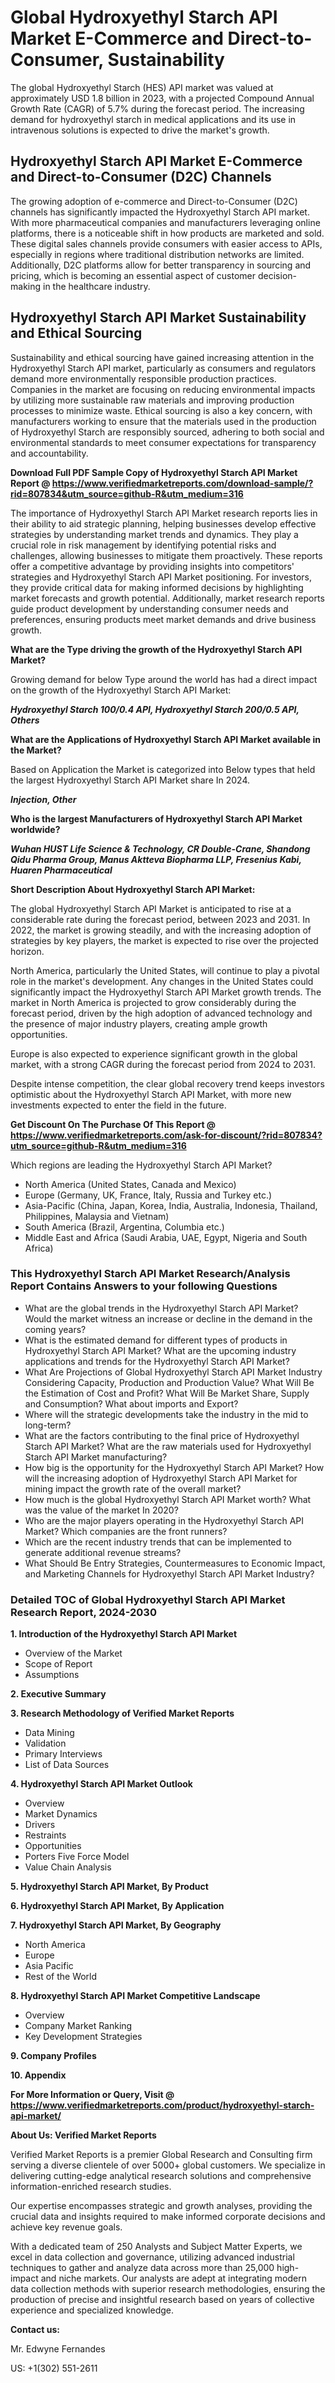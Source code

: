 <h1>Global Hydroxyethyl Starch API Market E-Commerce and Direct-to-Consumer, Sustainability</h1><p class=""><p>The global Hydroxyethyl Starch (HES) API market was valued at approximately USD 1.8 billion in 2023, with a projected Compound Annual Growth Rate (CAGR) of 5.7% during the forecast period. The increasing demand for hydroxyethyl starch in medical applications and its use in intravenous solutions is expected to drive the market's growth.</p><h2>Hydroxyethyl Starch API Market E-Commerce and Direct-to-Consumer (D2C) Channels</h2><p>The growing adoption of e-commerce and Direct-to-Consumer (D2C) channels has significantly impacted the Hydroxyethyl Starch API market. With more pharmaceutical companies and manufacturers leveraging online platforms, there is a noticeable shift in how products are marketed and sold. These digital sales channels provide consumers with easier access to APIs, especially in regions where traditional distribution networks are limited. Additionally, D2C platforms allow for better transparency in sourcing and pricing, which is becoming an essential aspect of customer decision-making in the healthcare industry.</p><h2>Hydroxyethyl Starch API Market Sustainability and Ethical Sourcing</h2><p>Sustainability and ethical sourcing have gained increasing attention in the Hydroxyethyl Starch API market, particularly as consumers and regulators demand more environmentally responsible production practices. Companies in the market are focusing on reducing environmental impacts by utilizing more sustainable raw materials and improving production processes to minimize waste. Ethical sourcing is also a key concern, with manufacturers working to ensure that the materials used in the production of Hydroxyethyl Starch are responsibly sourced, adhering to both social and environmental standards to meet consumer expectations for transparency and accountability.</p></p><p class=""><strong>Download Full PDF Sample Copy of Hydroxyethyl Starch API Market Report @ <a href="https://www.verifiedmarketreports.com/download-sample/?rid=807834&utm_source=github-R&utm_medium=316" target="_blank">https://www.verifiedmarketreports.com/download-sample/?rid=807834&utm_source=github-R&utm_medium=316</a></strong></p><p>The importance of&nbsp;Hydroxyethyl Starch API Market research reports lies in their ability to aid strategic planning, helping businesses develop effective strategies by understanding market trends and dynamics. They play a crucial role in risk management by identifying potential risks and challenges, allowing businesses to mitigate them proactively. These reports offer a competitive advantage by providing insights into competitors' strategies and Hydroxyethyl Starch API Market positioning. For investors, they provide critical data for making informed decisions by highlighting market forecasts and growth potential. Additionally, market research reports guide product development by understanding consumer needs and preferences, ensuring products meet market demands and drive business growth.</p><p><strong>What are the&nbsp;Type driving the growth of the Hydroxyethyl Starch API Market?</strong></p><p id="" class="">Growing demand for below Type around the world has had a direct impact on the growth of the Hydroxyethyl Starch API Market:</p><p class=""><em><strong>Hydroxyethyl Starch 100/0.4 API, Hydroxyethyl Starch 200/0.5 API, Others</strong></em></p><p class=""><strong>What are the&nbsp;Applications&nbsp;of Hydroxyethyl Starch API Market available in the Market?</strong></p><p id="" class="">Based on Application the Market is categorized into Below types that held the largest Hydroxyethyl Starch API Market share In 2024.</p><p class=""><em><strong>Injection, Other</strong></em></p><p class=""><strong>Who is the largest Manufacturers of Hydroxyethyl Starch API Market worldwide?</strong></p><p><em><strong>Wuhan HUST Life Science & Technology, CR Double-Crane, Shandong Qidu Pharma Group, Manus Aktteva Biopharma LLP, Fresenius Kabi, Huaren Pharmaceutical</strong></em></p><p id="" class=""><strong>Short Description About Hydroxyethyl Starch API Market:</strong></p><p>The global Hydroxyethyl Starch API Market is anticipated to rise at a considerable rate during the forecast period, between 2023 and 2031. In 2022, the market is growing steadily, and with the increasing adoption of strategies by key players, the market is expected to rise over the projected horizon.</p><p>North America, particularly the United States, will continue to play a pivotal role in the market's development. Any changes in the United States could significantly impact the Hydroxyethyl Starch API Market growth trends. The market in North America is projected to grow considerably during the forecast period, driven by the high adoption of advanced technology and the presence of major industry players, creating ample growth opportunities.</p><p>Europe is also expected to experience significant growth in the global market, with a strong CAGR during the forecast period from 2024 to 2031.</p><p>Despite intense competition, the clear global recovery trend keeps investors optimistic about the Hydroxyethyl Starch API Market, with more new investments expected to enter the field in the future.</p><p id="" class=""><strong>Get Discount On The Purchase Of This Report @ <a href="https://www.verifiedmarketreports.com/ask-for-discount/?rid=807834?utm_source=github-R&utm_medium=316" target="_blank">https://www.verifiedmarketreports.com/ask-for-discount/?rid=807834?utm_source=github-R&utm_medium=316</a></strong></p><p class="">Which regions are leading the Hydroxyethyl Starch API Market?</p><ul><li>North America (United States, Canada and Mexico)</li><li>Europe (Germany, UK, France, Italy, Russia and Turkey etc.)</li><li>Asia-Pacific (China, Japan, Korea, India, Australia, Indonesia, Thailand, Philippines, Malaysia and Vietnam)</li><li>South America (Brazil, Argentina, Columbia etc.)</li><li>Middle East and Africa (Saudi Arabia, UAE, Egypt, Nigeria and South Africa)</li></ul><h3 id="" class="">This Hydroxyethyl Starch API Market Research/Analysis Report Contains Answers to your following Questions</h3><ul><li>What are the global trends in the Hydroxyethyl Starch API Market? Would the market witness an increase or decline in the demand in the coming years?</li><li>What is the estimated demand for different types of products in Hydroxyethyl Starch API Market? What are the upcoming industry applications and trends for the Hydroxyethyl Starch API Market?</li><li>What Are Projections of Global Hydroxyethyl Starch API Market Industry Considering Capacity, Production and Production Value? What Will Be the Estimation of Cost and Profit? What Will Be Market Share, Supply and Consumption? What about imports and Export?</li><li>Where will the strategic developments take the industry in the mid to long-term?</li><li>What are the factors contributing to the final price of Hydroxyethyl Starch API Market? What are the raw materials used for Hydroxyethyl Starch API Market manufacturing?</li><li>How big is the opportunity for the Hydroxyethyl Starch API Market? How will the increasing adoption of Hydroxyethyl Starch API Market for mining impact the growth rate of the overall market?</li><li>How much is the global Hydroxyethyl Starch API Market worth? What was the value of the market In 2020?</li><li>Who are the major players operating in the Hydroxyethyl Starch API Market? Which companies are the front runners?</li><li>Which are the recent industry trends that can be implemented to generate additional revenue streams?</li><li>What Should Be Entry Strategies, Countermeasures to Economic Impact, and Marketing Channels for Hydroxyethyl Starch API Market Industry?</li></ul><h3 id="" class="">Detailed TOC of Global Hydroxyethyl Starch API Market Research Report, 2024-2030</h3><p id="" class=""><strong>1. Introduction of the Hydroxyethyl Starch API Market</strong></p><ul><li>Overview of the Market</li><li>Scope of Report</li><li>Assumptions</li></ul><p id="" class=""><strong>2. Executive Summary</strong></p><p id="" class=""><strong>3. Research Methodology of Verified Market Reports</strong></p><ul><li>Data Mining</li><li>Validation</li><li>Primary Interviews</li><li>List of Data Sources</li></ul><p id="" class=""><strong>4. Hydroxyethyl Starch API Market Outlook</strong></p><ul><li>Overview</li><li>Market Dynamics</li><li>Drivers</li><li>Restraints</li><li>Opportunities</li><li>Porters Five Force Model</li><li>Value Chain Analysis</li></ul><p id="" class=""><strong>5. Hydroxyethyl Starch API Market, By Product</strong></p><p id="" class=""><strong>6. Hydroxyethyl Starch API Market, By Application</strong></p><p id="" class=""><strong>7. Hydroxyethyl Starch API Market, By Geography</strong></p><ul><li>North America</li><li>Europe</li><li>Asia Pacific</li><li>Rest of the World</li></ul><p id="" class=""><strong>8. Hydroxyethyl Starch API Market Competitive Landscape</strong></p><ul><li>Overview</li><li>Company Market Ranking</li><li>Key Development Strategies</li></ul><p id="" class=""><strong>9. Company Profiles</strong></p><p id="" class=""><strong>10. Appendix</strong></p><p id="" class=""><strong>For More Information or Query, Visit @ <a href="https://www.verifiedmarketreports.com/product/hydroxyethyl-starch-api-market/" target="_blank">https://www.verifiedmarketreports.com/product/hydroxyethyl-starch-api-market/</a></strong></p><p id="" class=""><strong>About Us: Verified Market Reports</strong></p><p id="" class="">Verified Market Reports is a premier Global Research and Consulting firm serving a diverse clientele of over 5000+ global customers. We specialize in delivering cutting-edge analytical research solutions and comprehensive information-enriched research studies.</p><p id="" class="">Our expertise encompasses strategic and growth analyses, providing the crucial data and insights required to make informed corporate decisions and achieve key revenue goals.</p><p id="" class="">With a dedicated team of 250 Analysts and Subject Matter Experts, we excel in data collection and governance, utilizing advanced industrial techniques to gather and analyze data across more than 25,000 high-impact and niche markets. Our analysts are adept at integrating modern data collection methods with superior research methodologies, ensuring the production of precise and insightful research based on years of collective experience and specialized knowledge.</p><p id="" class=""><strong>Contact us:</strong></p><p id="" class="">Mr. Edwyne Fernandes</p><p id="" class="">US: +1(302) 551-2611</p>